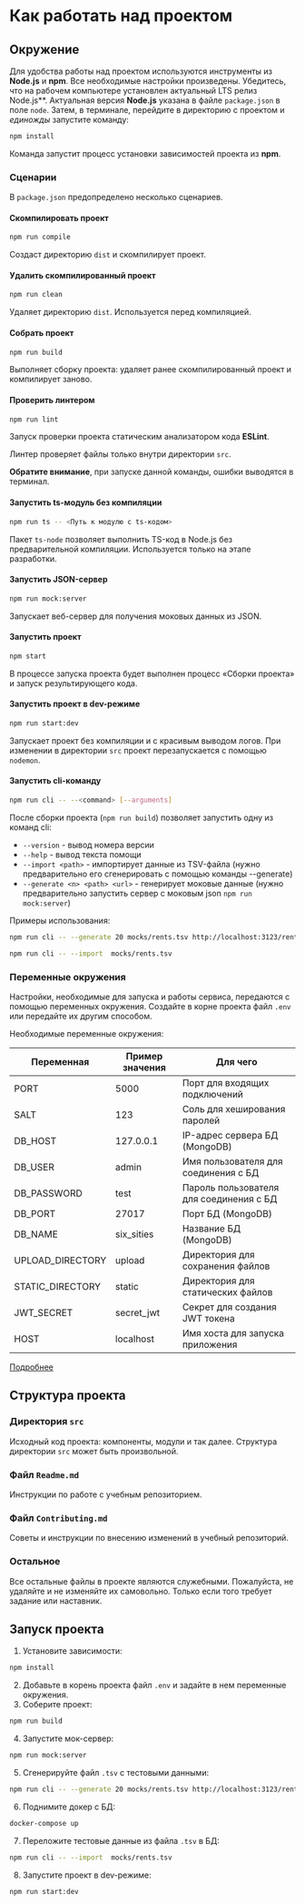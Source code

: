 # Как работать над проектом

## Окружение

Для удобства работы над проектом используются инструменты из **Node.js** и **npm**. Все необходимые настройки произведены. Убедитесь, что на рабочем компьютере установлен актуальный LTS релиз Node.js**. Актуальная версия **Node.js** указана в файле `package.json` в поле `node`. Затем, в терминале, перейдите в директорию с проектом и _единожды_ запустите команду:

```bash
npm install
```

Команда запустит процесс установки зависимостей проекта из **npm**.

### Сценарии

В `package.json` предопределено несколько сценариев.

#### Скомпилировать проект

```bash
npm run compile
```

Создаст директорию `dist` и скомпилирует проект.

#### Удалить скомпилированный проект

```bash
npm run clean
```

Удаляет директорию `dist`. Используется перед компиляцией.

#### Собрать проект

```bash
npm run build
```

Выполняет сборку проекта: удаляет ранее скомпилированный проект и компилирует заново.

#### Проверить линтером

```bash
npm run lint
```

Запуск проверки проекта статическим анализатором кода **ESLint**.

Линтер проверяет файлы только внутри директории `src`.

**Обратите внимание**, при запуске данной команды, ошибки выводятся в терминал.

#### Запустить ts-модуль без компиляции

```bash
npm run ts -- <Путь к модулю с ts-кодом>
```

Пакет `ts-node` позволяет выполнить TS-код в Node.js без предварительной компиляции. Используется только на этапе разработки.

#### Запустить JSON-сервер

```bash
npm run mock:server
```

Запускает веб-сервер для получения моковых данных из JSON.

#### Запустить проект

```bash
npm start
```

В процессе запуска проекта будет выполнен процесс «Сборки проекта» и запуск результирующего кода.

#### Запустить проект в dev-режиме

```bash
npm run start:dev
```

Запускает проект без компиляции и с красивым выводом логов. При изменении в директории `src` проект перезапускается с 
помощью `nodemon`.

#### Запустить cli-команду

```bash
npm run cli -- --<command> [--arguments]
```

Поcле сборки проекта (`npm run build`) позволяет запустить одну из команд cli:

* `--version`  - вывод номера версии
* `--help`     - вывод текста помощи
* `--import <path>` - импортирует данные из TSV-файла (нужно предварительно его сгенерировать с помощью команды --generate)
* `--generate <n> <path> <url>` - генерирует моковые данные (нужно предварительно запустить сервер с моковым json 
`npm run mock:server`)

Примеры использования:

```bash
npm run cli -- --generate 20 mocks/rents.tsv http://localhost:3123/rent_data
```

```bash
npm run cli -- --import  mocks/rents.tsv
```

### Переменные окружения

Настройки, необходимые для запуска и работы сервиса, передаются с помощью переменных окружения.
Создайте в корне проекта файл `.env` или передайте их другим способом.

Необходимые переменные окружения:

| Переменная  | Пример значения | Для чего                                |
|-------------|-----------------|-----------------------------------------|
| PORT        | 5000            | Порт для входящих подключений           |
| SALT        | 123             | Соль для хеширования паролей            |
| DB_HOST     | 127.0.0.1       | IP-адрес сервера БД (MongoDB)           |
| DB_USER     | admin           | Имя пользователя для соединения с БД    |
| DB_PASSWORD     | test        | Пароль пользователя для соединения с БД |
| DB_PORT     | 27017           | Порт БД (MongoDB)                       |
| DB_NAME     | six_sities      | Название БД (MongoDB)                   |
| UPLOAD_DIRECTORY  | upload | Директория для сохранения файлов        |
| STATIC_DIRECTORY     | static | Директория для статических файлов       |
| JWT_SECRET     | secret_jwt   | Секрет для создания JWT токена          |
| HOST     | localhost       | Имя хоста для запуска приложения        |


[Подробнее](src/core/config/rest.schema.ts)

## Структура проекта

### Директория `src`

Исходный код проекта: компоненты, модули и так далее. Структура директории `src` может быть произвольной.

### Файл `Readme.md`

Инструкции по работе с учебным репозиторием.

### Файл `Contributing.md`

Советы и инструкции по внесению изменений в учебный репозиторий.

### Остальное

Все остальные файлы в проекте являются служебными. Пожалуйста, не удаляйте и не изменяйте их самовольно. Только если того требует задание или наставник.


## Запуск проекта

1. Установите зависимости:

```bash
npm install
```

2. Добавьте в корень проекта файл `.env` и задайте в нем переменные окружения.
3. Соберите проект:

```bash
npm run build
```

4. Запустите мок-сервер:

```bash
npm run mock:server
```

5. Сгенерируйте файл `.tsv` с тестовыми данными:

```bash
npm run cli -- --generate 20 mocks/rents.tsv http://localhost:3123/rent_data
```

6. Поднимите докер с БД:

```bash
docker-compose up
```

7. Переложите тестовые данные из файла `.tsv` в БД:

```bash
npm run cli -- --import  mocks/rents.tsv
```

8. Запустите проект в dev-режиме:

```bash
npm run start:dev
```
